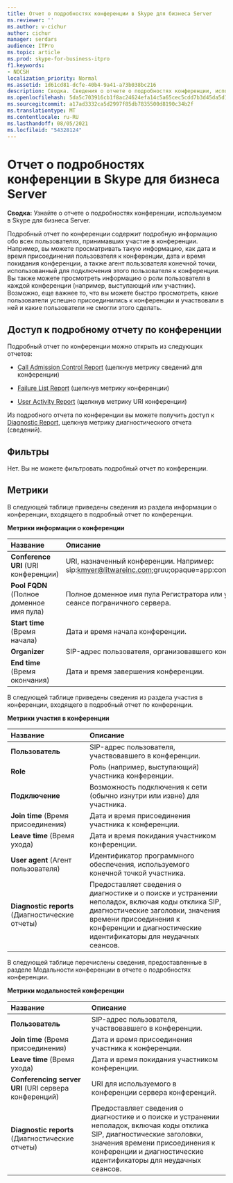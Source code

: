 ```yaml
---
title: Отчет о подробностях конференции в Skype для бизнеса Server
ms.reviewer: ''
ms.author: v-cichur
author: cichur
manager: serdars
audience: ITPro
ms.topic: article
ms.prod: skype-for-business-itpro
f1.keywords:
- NOCSH
localization_priority: Normal
ms.assetid: 1d61cd81-dcfe-40b4-9a41-a73b038bc216
description: Сводка. Сведения о отчете о подробностях конференции, используемом в Skype для бизнеса Server.
ms.openlocfilehash: 5da5c703916cb1f8ac24624efa14c5a65cec5cdd7b3d45da5d13ce8ac00fbfcc
ms.sourcegitcommit: a17ad3332ca5d2997f85db7835500d8190c34b2f
ms.translationtype: MT
ms.contentlocale: ru-RU
ms.lasthandoff: 08/05/2021
ms.locfileid: "54328124"
---
```

# <a name="conference-detail-report-in-skype-for-business-server"></a>Отчет о подробностях конференции в Skype для бизнеса Server

**Сводка:** Узнайте о отчете о подробностях конференции, используемом в Skype для бизнеса Server.

Подробный отчет по конференции содержит подробную информацию обо всех пользователях, принимавших участие в конференции. Например, вы можете просматривать такую информацию, как дата и время присоединения пользователя к конференции, дата и время покидания  конференции, а также агент пользователя конечной точки, использованный для подключения этого пользователя к конференции. Вы также можете просмотреть информацию о роли пользователя в каждой конференции (например, выступающий или участник). Возможно, еще важнее то, что вы можете быстро просмотреть, какие пользователи успешно присоединились к конференции и участвовали в ней и какие пользователи не смогли этого сделать.

## <a name="accessing-the-conference-detail-report"></a>Доступ к подробному отчету по конференции

Подробный отчет по конференции можно открыть из следующих отчетов:

- [Call Admission Control Report](call-admission-control-report.md) (щелкнув метрику сведений для конференции)

- [Failure List Report](failure-list-report.md) (щелкнув метрику конференции)

- [User Activity Report](call-diagnostic-reports-per-user.md) (щелкнув метрику URI конференции)

Из подробного отчета по конференции вы можете получить доступ к [Diagnostic Report](diagnostic-report.md), щелкнув метрику диагностического отчета (сведений).

## <a name="filters"></a>Фильтры

Нет. Вы не можете фильтровать подробный отчет по конференции.

## <a name="metrics"></a>Метрики

В следующей таблице приведены сведения из раздела информации о конференции, входящего в подробный отчет по конференции.

**Метрики информации о конференции**


| **Название**                 | **Описание**                                                                                                            |
|:-------------------------|:---------------------------------------------------------------------------------------------------------------------------|
| **Conference URI** (URI конференции) <br/> | URI, назначенный конференции. Например:  <br/> sip:kmyer@litwareinc.com;gruu;opaque=app:conf:focus:id:drg2y8v4  <br/> |
| **Pool FQDN** (Полное доменное имя пула) <br/>      | Полное доменное имя пула Регистратора или участвующего в сеансе пограничного сервера.  <br/>                             |
| **Start time** (Время начала) <br/>     | Дата и время начала конференции.  <br/>                                                                          |
| **Organizer** <br/>      | SIP-адрес пользователя, организовавшего конференцию.  <br/>                                                               |
| **End time** (Время окончания) <br/>       | Дата и время завершения конференции.  <br/>                                                                            |

В следующей таблице приведены сведения из раздела участия в конференции, входящего в подробный отчет по конференции.

**Метрики участия в конференции**

|**Название**|**Описание**|
|:-----|:-----|
|**Пользователь** <br/> |SIP-адрес пользователя, участвовавшего в конференции.  <br/> |
|**Role** <br/> |Роль (например, выступающий) участника конференции.  <br/> |
|**Подключение** <br/> |Возможность подключения к сети (обычно изнутри или извне) для участника.  <br/> |
|**Join time** (Время присоединения) <br/> |Дата и время присоединения участника к конференции.  <br/> |
|**Leave time** (Время ухода) <br/> |Дата и время покидания участником конференции.  <br/> |
|**User agent** (Агент пользователя) <br/> |Идентификатор программного обеспечения, используемого конечной точкой участника.  <br/> |
|**Diagnostic reports** (Диагностические отчеты) <br/> |Предоставляет сведения о диагностике и о поиске и устранении неполадок, включая коды отклика SIP, диагностические заголовки, значения времени присоединения к конференции и диагностические идентификаторы для неудачных сеансов.  <br/> |

В следующей таблице перечислены сведения, предоставленные в разделе Модальности конференции в отчете о подробностях конференции.

**Метрики модальностей конференции**

|**Название**|**Описание**|
|:-----|:-----|
|**Пользователь** <br/> |SIP-адрес пользователя, участвовавшего в конференции.  <br/> |
|**Join time** (Время присоединения) <br/> |Дата и время присоединения участника к конференции.  <br/> |
|**Leave time** (Время ухода) <br/> |Дата и время покидания участником конференции.  <br/> |
|**Conferencing server URI** (URI сервера конференций) <br/> |URI для используемого в конференции сервера конференций.  <br/> |
|**Diagnostic reports** (Диагностические отчеты) <br/> |Предоставляет сведения о диагностике и о поиске и устранении неполадок, включая коды отклика SIP, диагностические заголовки, значения времени присоединения к конференции и диагностические идентификаторы для неудачных сеансов.  <br/> |


